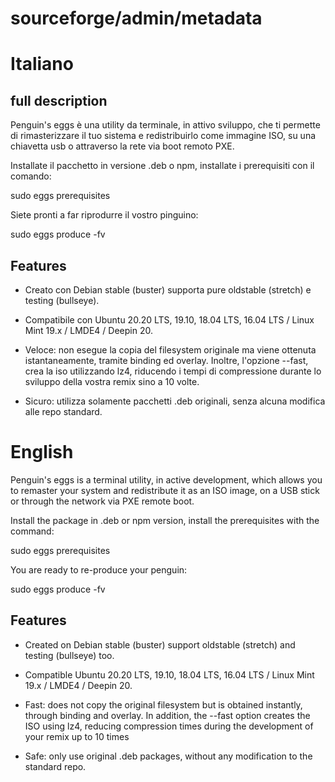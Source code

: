 # sourceforge/admin/metadata


# Italiano
## full description
Penguin's eggs è una utility da terminale, in attivo sviluppo, che ti permette di rimasterizzare il tuo sistema e redistribuirlo come immagine ISO, su una chiavetta usb o attraverso la rete via boot remoto PXE.

Installate il pacchetto in versione .deb o npm, installate i prerequisiti con il comando: 

sudo eggs prerequisites

Siete pronti a far riprodurre il vostro pinguino:

sudo eggs produce -fv


## Features 

* Creato con Debian stable (buster) supporta pure oldstable (stretch) e testing (bullseye).

* Compatibile con Ubuntu 20.20 LTS, 19.10, 18.04 LTS, 16.04 LTS / Linux Mint 19.x / LMDE4 / Deepin 20.

* Veloce: non esegue la copia del filesystem originale ma viene ottenuta istantaneamente, tramite binding ed overlay. Inoltre, l'opzione --fast, crea la iso utilizzando lz4, riducendo i tempi di compressione durante lo sviluppo della vostra remix sino a 10 volte.

* Sicuro: utilizza solamente pacchetti .deb originali, senza alcuna modifica alle repo standard.
 
# English

Penguin's eggs is a terminal utility, in active development, which allows you to remaster your system and redistribute it as an ISO image, on a USB stick or through the network via PXE remote boot.

Install the package in .deb or npm version, install the prerequisites with the command:

sudo eggs prerequisites

You are ready to re-produce your penguin:

sudo eggs produce -fv

## Features 
* Created on Debian stable (buster) support oldstable (stretch) and testing (bullseye) too.

* Compatible Ubuntu 20.20 LTS, 19.10, 18.04 LTS, 16.04 LTS / Linux Mint 19.x / LMDE4 / Deepin 20.

* Fast: does not copy the original filesystem but is obtained instantly, through binding and overlay. In addition, the --fast option creates the ISO using lz4, reducing compression times during the development of your remix up to 10 times

* Safe: only use original .deb packages, without any modification to the standard repo.